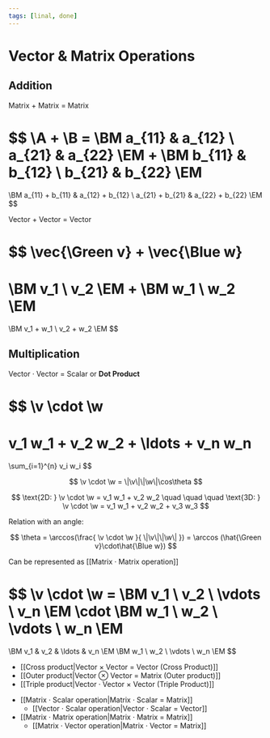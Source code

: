 ```yaml
---
tags: [linal, done]
---
```


# Vector & Matrix Operations

## Addition

Matrix + Matrix = Matrix

$$
\A + \B =
\BM a_{11} & a_{12} \\ a_{21} & a_{22} \EM
+
\BM b_{11} & b_{12} \\ b_{21} & b_{22} \EM
=
\BM
a_{11} + b_{11} & a_{12} + b_{12} \\
a_{21} + b_{21} & a_{22} + b_{22}
\EM
$$

Vector + Vector = Vector

<!-- ::vectoraddition -->

$$
\vec{\Green v}
+
\vec{\Blue w}
=
\BM v_1 \\ v_2 \EM
+
\BM w_1 \\ w_2 \EM
=
\BM v_1 + w_1 \\ v_2 + w_2 \EM
$$

## Multiplication

Vector · Vector = Scalar or **Dot Product**

$$
\v \cdot \w
=
v_1 w_1 + v_2 w_2 + \ldots + v_n w_n
=
\sum_{i=1}^{n} v_i w_i
$$

$$
\v \cdot \w = \|\v\|\|\w\|\cos\theta
$$

$$
\text{2D: }
\v \cdot \w = v_1 w_1 + v_2 w_2
\quad
\quad
\quad
\text{3D: }
\v \cdot \w = v_1 w_1 + v_2 w_2 + v_3 w_3
$$

Relation with an angle:

$$
\theta = \arccos(\frac{
\v \cdot \w
}{
\|\v\|\|\w\|
}) = \arccos (\hat{\Green v}\cdot\hat{\Blue w})
$$

Can be represented as [[Matrix · Matrix operation]]

$$
\v \cdot \w =
\BM v_1 \\ v_2 \\ \vdots \\ v_n \EM
\cdot
\BM	w_1 \\ w_2 \\ \vdots \\ w_n \EM
=
\BM
v_1 & v_2 & \ldots & v_n
\EM
\BM
w_1 \\ w_2 \\ \vdots \\ w_n
\EM
$$

- [[Cross product|Vector × Vector = Vector (Cross Product)]]
- [[Outer product|Vector ⊗ Vector = Matrix (Outer product)]]
- [[Triple product|Vector · Vector × Vector (Triple Product)]]

* [[Matrix · Scalar operation|Matrix · Scalar = Matrix]]
  - [[Vector · Scalar operation|Vector · Scalar = Vector]]
* [[Matrix · Matrix operation|Matrix · Matrix = Matrix]]
  - [[Matrix · Vector operation|Matrix · Vector = Matrix]]
